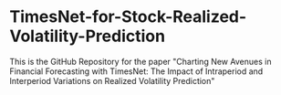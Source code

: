 # TimesNet-for-Stock-Realized-Volatility-Prediction
This is the GitHub Repository for the paper "Charting New Avenues in Financial Forecasting with TimesNet: The Impact of Intraperiod and Interperiod Variations on Realized Volatility Prediction"
